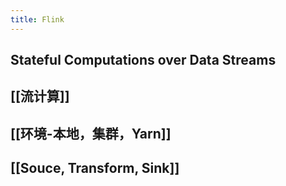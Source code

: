 ```yaml
---
title: Flink
---
```


## Stateful Computations over Data Streams
## [[流计算]]
## [[环境-本地，集群，Yarn]]
## [[Souce, Transform, Sink]]
##
